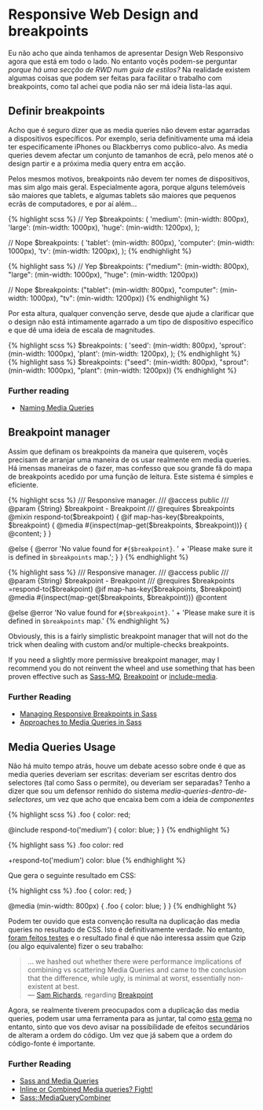 
# Responsive Web Design and breakpoints

Eu não acho que ainda tenhamos de apresentar Design Web Responsivo agora que está em todo o lado. No entanto voçês podem-se perguntar *porque há uma secção de RWD num guia de estilos?* Na realidade existem algumas coisas que podem ser feitas para facilitar o trabalho com breakpoints, como tal achei que podia não ser má ideia lista-las aqui.




## Definir breakpoints

Acho que é seguro dizer que as media queries não devem estar agarradas a dispositivos específicos. Por exemplo, seria definitivamente uma má ideia ter especificamente iPhones ou Blackberrys como publico-alvo. As media queries devem afectar um conjunto de tamanhos de ecrã, pelo menos até o design partir e a próxima media query entra em acção.

Pelos mesmos motivos, breakpoints não devem ter nomes de dispositivos, mas sim algo mais geral. Especialmente agora, porque alguns telemóveis são maiores que tablets, e algumas tablets são maiores que pequenos ecrãs de computadores, e por aí além...

<div class="code-block">
  <div class="code-block__wrapper" data-syntax="scss">
{% highlight scss %}
// Yep
$breakpoints: (
  'medium': (min-width: 800px),
  'large': (min-width: 1000px),
  'huge': (min-width: 1200px),
);

// Nope
$breakpoints: (
  'tablet': (min-width: 800px),
  'computer': (min-width: 1000px),
  'tv': (min-width: 1200px),
);
{% endhighlight %}
  </div>
  <div class="code-block__wrapper" data-syntax="sass">
{% highlight sass %}
// Yep
$breakpoints: ("medium": (min-width: 800px), "large": (min-width: 1000px), "huge": (min-width: 1200px))

// Nope
$breakpoints: ("tablet": (min-width: 800px), "computer": (min-width: 1000px), "tv": (min-width: 1200px))
{% endhighlight %}
  </div>
</div>

Por esta altura, qualquer convenção serve, desde que ajude a clarificar que o design não está intimamente agarrado a um tipo de dispositivo especifíco e que dê uma ideia de escala de magnitudes.

<div class="code-block">
  <div class="code-block__wrapper" data-syntax="scss">
{% highlight scss %}
$breakpoints: (
  'seed': (min-width: 800px),
  'sprout': (min-width: 1000px),
  'plant': (min-width: 1200px),
);
{% endhighlight %}
  </div>
  <div class="code-block__wrapper" data-syntax="sass">
{% highlight sass %}
$breakpoints: ("seed": (min-width: 800px), "sprout": (min-width: 1000px), "plant": (min-width: 1200px))
{% endhighlight %}
  </div>
</div>




### Further reading

* [Naming Media Queries](http://css-tricks.com/naming-media-queries/)






## Breakpoint manager

Assim que definam os breakpoints da maneira que quiserem, voçês precisam de arranjar uma maneira de os usar realmente em media queries. Há imensas maneiras de o fazer, mas confesso que sou grande fã do mapa de breakpoints acedido por uma função de leitura. Este sistema é simples e eficiente.

<div class="code-block">
  <div class="code-block__wrapper" data-syntax="scss">
{% highlight scss %}
/// Responsive manager.
/// @access public
/// @param {String} $breakpoint - Breakpoint
/// @requires $breakpoints
@mixin respond-to($breakpoint) {
  @if map-has-key($breakpoints, $breakpoint) {
    @media #{inspect(map-get($breakpoints, $breakpoint))} {
      @content;
    }
  }

  @else {
    @error 'No value found for `#{$breakpoint}`. '
         + 'Please make sure it is defined in `$breakpoints` map.';
  }
}
{% endhighlight %}
  </div>
  <div class="code-block__wrapper" data-syntax="sass">
{% highlight sass %}
/// Responsive manager.
/// @access public
/// @param {String} $breakpoint - Breakpoint
/// @requires $breakpoints
=respond-to($breakpoint)
  @if map-has-key($breakpoints, $breakpoint)
    @media #{inspect(map-get($breakpoints, $breakpoint))}
      @content

  @else
    @error 'No value found for `#{$breakpoint}`. '
         + 'Please make sure it is defined in `$breakpoints` map.'
{% endhighlight %}
  </div>
</div>

<div class="note">
  <p>Obviously, this is a fairly simplistic breakpoint manager that will not do the trick when dealing with custom and/or multiple-checks breakpoints.</p>
  <p>If you need a slightly more permissive breakpoint manager, may I recommend you do not reinvent the wheel and use something that has been proven effective such as <a href="https://github.com/sass-mq/sass-mq">Sass-MQ</a>, <a href="http://breakpoint-sass.com/">Breakpoint</a> or <a href="https://github.com/eduardoboucas/include-media">include-media</a>.</p>
</div>



### Further Reading

* [Managing Responsive Breakpoints in Sass](http://www.sitepoint.com/managing-responsive-breakpoints-sass/)
* [Approaches to Media Queries in Sass](http://css-tricks.com/approaches-media-queries-sass/)






## Media Queries Usage

Não há muito tempo atrás, houve um debate acesso sobre onde é que as media queries deveriam ser escritas: deveriam ser escritas dentro dos selectores (tal como Sass o permite), ou deveriam ser separadas?
Tenho a dizer que sou um defensor renhido do sistema *media-queries-dentro-de-selectores*, um vez que acho que encaixa bem com a ideia de *componentes*

<div class="code-block">
  <div class="code-block__wrapper" data-syntax="scss">
{% highlight scss %}
.foo {
  color: red;

  @include respond-to('medium') {
    color: blue;
  }
}
{% endhighlight %}
  </div>
  <div class="code-block__wrapper" data-syntax="sass">
{% highlight sass %}
.foo
  color: red

  +respond-to('medium')
    color: blue
{% endhighlight %}
  </div>
</div>

Que gera o seguinte resultado em CSS:

{% highlight css %}
.foo {
  color: red;
}

@media (min-width: 800px) {
  .foo {
    color: blue;
  }
}
{% endhighlight %}

Podem ter ouvido que esta convenção resulta na duplicação das media queries no resultado de CSS. Isto é definitivamente verdade. No entanto, [foram feitos testes](http://sasscast.tumblr.com/post/38673939456/sass-and-media-queries) e o resultado final é que não interessa assim que Gzip (ou algo equivalente) fizer o seu trabalho:

> … we hashed out whether there were performance implications of combining vs scattering Media Queries and came to the conclusion that the difference, while ugly, is minimal at worst, essentially non-existent at best.<br>
> &mdash; [Sam Richards](https://twitter.com/snugug), regarding [Breakpoint](http://breakpoint-sass.com/)

Agora, se realmente tiverem preocupados com a duplicação das media queries, podem usar uma ferramenta para as juntar, tal como [esta gema](https://github.com/aaronjensen/sass-media_query_combiner) no entanto, sinto que vos devo avisar na possibilidade de efeitos secundários de alteram a ordem do código. Um vez que já sabem que a ordem do código-fonte é importante.



### Further Reading

* [Sass and Media Queries](http://sasscast.tumblr.com/post/38673939456/sass-and-media-queries)
* [Inline or Combined Media queries? Fight!](http://benfrain.com/inline-or-combined-media-queries-in-sass-fight/)
* [Sass::MediaQueryCombiner](https://github.com/aaronjensen/sass-media_query_combiner)
